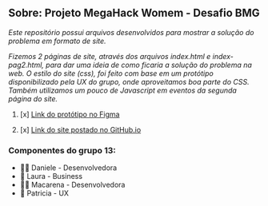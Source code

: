 ## Sobre: Projeto MegaHack Womem - Desafio BMG

*Este repositório possui arquivos desenvolvidos para mostrar a solução do problema em formato de site.*

*Fizemos 2 páginas de site, através dos arquivos index.html e index-pag2.html, para dar uma ideia de como ficaria a solução do problema na web. O estilo do site (css), foi feito com base em um protótipo disponibilizado pela UX do grupo, onde aproveitamos boa parte do CSS. Também utilizamos um pouco de Javascript em eventos da segunda página do site.*

1. [x] <a href="https://www.figma.com/file/jdFUsj0gP1hWT4uaB5aFx6/Banco-BMG---Mega-Hack?node-id=17%3A2" target="_blank">Link do protótipo no Figma</a> 

2. [x] <a href="https://danieleperse.github.io/hackathon-bmg/" target="_blank">Link do site postado no GitHub.io</a>

### Componentes do grupo 13:
- :woman_technologist: Daniele - Desenvolvedora
- :information_desk_person: Laura - Business
- :woman_technologist: Macarena - Desenvolvedora
- :raising_hand: Patricia - UX